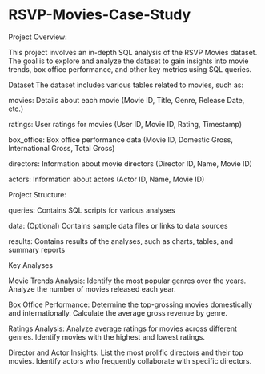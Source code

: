 # RSVP-Movies-Case-Study
Project Overview:

This project involves an in-depth SQL analysis of the RSVP Movies dataset. The goal is to explore and analyze the dataset to gain insights into movie trends, box office performance, and other key metrics using SQL queries.

Dataset
The dataset includes various tables related to movies, such as:

movies: Details about each movie (Movie ID, Title, Genre, Release Date, etc.)

ratings: User ratings for movies (User ID, Movie ID, Rating, Timestamp)

box_office: Box office performance data (Movie ID, Domestic Gross, International Gross, Total Gross)

directors: Information about movie directors (Director ID, Name, Movie ID)

actors: Information about actors (Actor ID, Name, Movie ID)

Project Structure:

queries: Contains SQL scripts for various analyses

data: (Optional) Contains sample data files or links to data sources

results: Contains results of the analyses, such as charts, tables, and summary reports

Key Analyses

Movie Trends Analysis:
Identify the most popular genres over the years.
Analyze the number of movies released each year.

Box Office Performance:
Determine the top-grossing movies domestically and internationally.
Calculate the average gross revenue by genre.

Ratings Analysis:
Analyze average ratings for movies across different genres.
Identify movies with the highest and lowest ratings.

Director and Actor Insights:
List the most prolific directors and their top movies.
Identify actors who frequently collaborate with specific directors.
